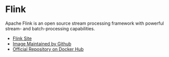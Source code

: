 # Flink

Apache Flink is an open source stream processing framework with powerful stream- and batch-processing capabilities.

- [Flink Site](https://flink.apache.org/)
- [Image Maintained by Github](https://github.com/apache/flink)
- [Official Repository on Docker Hub](https://hub.docker.com/_/flink/)